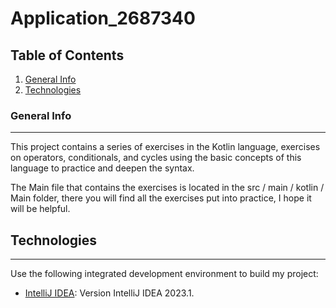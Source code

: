 # Application_2687340

## Table of Contents
1. [General Info](#general-info)
2. [Technologies](#technologies)
   
### General Info
***
This project contains a series of exercises in the Kotlin language, exercises on operators, conditionals, and cycles using the basic concepts of this language to practice and deepen the syntax.

The Main file that contains the exercises is located in the src / main / kotlin / Main folder, there you will find all the exercises put into practice, I hope it will be helpful.

## Technologies
***
Use the following integrated development environment to build my project:
* [IntelliJ IDEA](https://www.jetbrains.com/idea/download/?section=windows): Version IntelliJ IDEA 2023.1.
